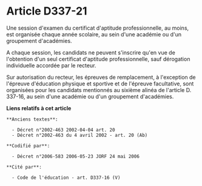 # Article D337-21

Une session d'examen du certificat d'aptitude professionnelle, au moins, est organisée chaque année scolaire, au sein d'une
académie ou d'un groupement d'académies.

A chaque session, les candidats ne peuvent s'inscrire qu'en vue de l'obtention d'un seul certificat d'aptitude
professionnelle, sauf dérogation individuelle accordée par le recteur.

Sur autorisation du recteur, les épreuves de remplacement, à l'exception de l'épreuve d'éducation physique et sportive et de
l'épreuve facultative, sont organisées pour les candidats mentionnés au sixième alinéa de l'article D. 337-16, au sein d'une
académie ou d'un groupement d'académies.

**Liens relatifs à cet article**

	**Anciens textes**:

	  - Décret n°2002-463 2002-04-04 art. 20
	  - Décret n°2002-463 du 4 avril 2002 - art. 20 (Ab)

	**Codifié par**:

	  - Décret n°2006-583 2006-05-23 JORF 24 mai 2006

	**Cité par**:

	  - Code de l'éducation - art. D337-16 (V)
